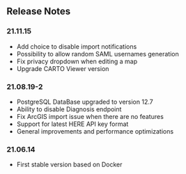 ## Release Notes

### 21.11.15
* Add choice to disable import notifications
* Possibility to allow random SAML usernames generation
* Fix privacy dropdown when editing a map
* Upgrade CARTO Viewer version

### 21.08.19-2
* PostgreSQL DataBase upgraded to version 12.7
* Ability to disable Diagnosis endpoint
* Fix ArcGIS import issue when there are no features
* Support for latest HERE API key format
* General improvements and performance optimizations

### 21.06.14
* First stable version based on Docker
